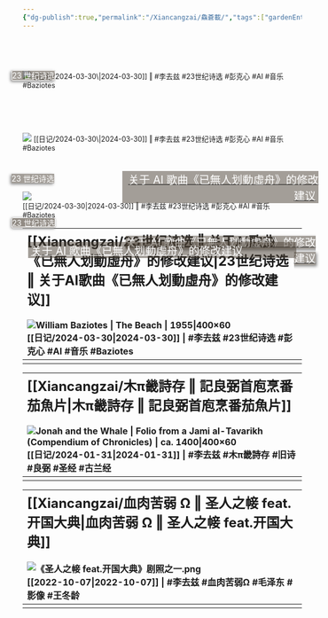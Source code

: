 ```yaml
---
{"dg-publish":true,"permalink":"/Xiancangzai/鱻蒼載/","tags":["gardenEntry"],"created":"2024-04-12T11:51:59.013+08:00"}
---
```



<div>
<span style="position:absolute; z-index:2; top:180px;">
		<small style="color:white;
		            font-size:1em;
		            margin-left:-20px;
		            background-color:rgba(74, 64, 53, 0.5);
		            border-style:solid;
		            border-width:1px;
		            border-radius:3px;
		            box-shadow: -2px 2px 5px #888888 ;">
		    23 世纪诗选
		    </small>
	    </span>
<div style="position:relative; z-index:2; top:240px; margin-left:180px; margin-right:-30px; background-color:rgba(74, 64, 53, 0.5); text-align:right;">
	<a href="https://www.xiancangzai.com/Xiancangzai/23%E4%B8%96%E7%BA%AA%E8%AF%97%E9%80%89%20%E2%80%96%20%E5%85%B3%E4%BA%8EAI%E6%AD%8C%E6%9B%B2%E3%80%8A%E5%B7%B2%E7%84%A1%E4%BA%BA%E5%88%92%E5%8B%95%E8%99%9B%E8%88%9F%E3%80%8B%E7%9A%84%E4%BF%AE%E6%94%B9%E5%BB%BA%E8%AE%AE/">
			<small style="color:white;
			            font-size:1.4em;
			            margin-left:5px;
			            margin-right:5px;">
			    关于 AI 歌曲《已無人划動虛舟》的修改建议
			    </small>
		</a></div>
	<img src="https://whitneymedia.org/assets/artwork/1202/56_12_cropped.jpeg" class="cropped1">
<span style="position:relative;
             top:0px;
             font-size:0.9em;">
    [[日记/2024-03-30\|2024-03-30]] ‖ #李去兹 #23世纪诗选 #彭克心 #AI #音乐 #Baziotes
</span>
</div>


<div>
<span style="position:relative; z-index:2; top:150px;">
		<small style="color:white;
		            font-size:1em;
		            margin-left:-20px;
		            background-color:rgba(74, 64, 53, 0.5);
		            box-shadow: -2px 2px 5px #888888 ;">
		    23 世纪诗选
		    </small>
	    </span>
<div style="position:relative; z-index:2; top:240px; margin-left:180px; margin-right:-25px; text-align:right;">
	<a href="https://www.xiancangzai.com/Xiancangzai/23%E4%B8%96%E7%BA%AA%E8%AF%97%E9%80%89%20%E2%80%96%20%E5%85%B3%E4%BA%8EAI%E6%AD%8C%E6%9B%B2%E3%80%8A%E5%B7%B2%E7%84%A1%E4%BA%BA%E5%88%92%E5%8B%95%E8%99%9B%E8%88%9F%E3%80%8B%E7%9A%84%E4%BF%AE%E6%94%B9%E5%BB%BA%E8%AE%AE/">
			<small style="color:white; background-color:rgba(74, 64, 53, 0.5);
			            font-size:1.4em; text-align: justify;
			            margin-left:0px; margin-right:0px;
			            box-shadow: 2px 2px 5px #888888 ;">
			    关于 AI 歌曲《已無人划動虛舟》的修改建议
			    </small>
		</a></div>
	<img src="https://whitneymedia.org/assets/artwork/1202/56_12_cropped.jpeg" class="cropped1">
<span style="position:relative;
             top:0px;
             font-size:0.9em;">
    [[日记/2024-03-30\|2024-03-30]] ‖ #李去兹 #23世纪诗选 #彭克心 #AI #音乐 #Baziotes
</span>
</div>

<a href="https://www.xiancangzai.com/Xiancangzai/23%E4%B8%96%E7%BA%AA%E8%AF%97%E9%80%89%20%E2%80%96%20%E5%85%B3%E4%BA%8EAI%E6%AD%8C%E6%9B%B2%E3%80%8A%E5%B7%B2%E7%84%A1%E4%BA%BA%E5%88%92%E5%8B%95%E8%99%9B%E8%88%9F%E3%80%8B%E7%9A%84%E4%BF%AE%E6%94%B9%E5%BB%BA%E8%AE%AE/"><div style="position:relative;"><div style="position:relative;z-index:3;top:100px;margin-left:0px;"><ins style="color:white;font-size:1em;margin-left:-20px;background-color:rgba(74, 64, 53, 0.6);border-style:solid;border-width:1px;border-radius:3px;line-height:2;box-shadow: -1px 1px 5px #888888;">23 世纪诗选</ins></div><div style="position:relative;z-index:2;top:120px;margin-left:10px;margin-right:10px;background-color:rgba(74, 64, 53, 0.5);"><ins style="color:white;font-size:1.4em;margin-left:5px;margin-right:5px;">关于 AI 歌曲《已無人划動虛舟》的修改建议</ins></div><img src="https://whitneymedia.org/assets/artwork/1202/56_12_cropped.jpeg" class="cropped1"></div></a><span style="position: relative;top: 0px;font-size:0.9em;">[[日记/2024-03-30\|2024-03-30]] ‖ #李去兹 #23世纪诗选 #彭克心 #AI #音乐 #Baziotes</span>

| <font size="5">[[Xiancangzai/23世纪诗选 ‖ 关于AI歌曲《已無人划動虛舟》的修改建议\|23世纪诗选 ‖ 关于AI歌曲《已無人划動虛舟》的修改建议]]</font><br><br>![William Baziotes \| The Beach \| 1955\|400×60](https://whitneymedia.org/assets/artwork/1202/56_12_cropped.jpeg)<br>[[日记/2024-03-30\|2024-03-30]]  \|  #李去兹  #23世纪诗选  #彭克心 #AI #音乐 #Baziotes |
|:-------------------------------------------------------------------------------------------------------------------------------------------------------------------------------------------------------------------------------------------- |
|                                                                                                                                                                                                                                               |

| <font size="5">[[Xiancangzai/木π畿詩存 ‖ 記良弼首庖烹番茄魚片\|木π畿詩存 ‖ 記良弼首庖烹番茄魚片]]</font><br><br>![Jonah and the Whale \| Folio from a Jami al-Tavarikh (Compendium of Chronicles) \| ca. 1400\|400×60](https://www.artbible.info/images/anoniem_jona_walvis_grt.jpg)<br>[[日记/2024-01-31\|2024-01-31]]  \|  #李去兹  #木π畿詩存 #旧诗 #良弼 #圣经 #古兰经 |
|:---------------------------------------------------------------------------------------------------------------------------------------------------------------------------------------------------------------------------------------------------------------------------- |
|                                                                                                                                                                                                                                                                               |

| <font size="5">[[Xiancangzai/血肉苦弱 Ω ‖ 圣人之帹 feat.开国大典\|血肉苦弱 Ω ‖ 圣人之帹 feat.开国大典]]</font><br><br>![《圣人之帹 feat.开国大典》剧照之一.png](/img/user/%E9%99%84%E4%BB%B6/%E9%99%84%E4%BB%B62024/%E3%80%8A%E5%9C%A3%E4%BA%BA%E4%B9%8B%E5%B8%B9%20feat.%E5%BC%80%E5%9B%BD%E5%A4%A7%E5%85%B8%E3%80%8B%E5%89%A7%E7%85%A7%E4%B9%8B%E4%B8%80.png)<br>[[2022-10-07\|2022-10-07]]  \|  #李去兹 #血肉苦弱Ω #毛泽东 #影像 #王冬龄  |
|:--------------------------------------------------------------------------------------------------------------------------------------- |
|                                                                                                                                          |
